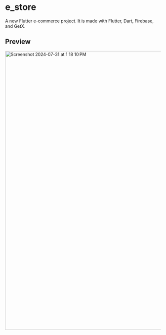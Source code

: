 # e_store

A new Flutter e-commerce project. It is made with Flutter, Dart, Firebase, and GetX.

## Preview

<img width="900" alt="Screenshot 2024-07-31 at 1 18 10 PM" src="https://github.com/user-attachments/assets/d4cda229-862e-4138-aa79-1b8bfa4e4eb3">

